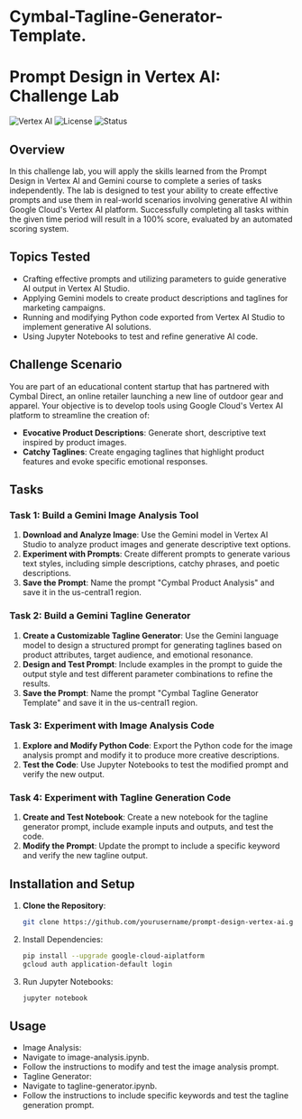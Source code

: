 # Cymbal-Tagline-Generator-Template.
# Prompt Design in Vertex AI: Challenge Lab

![Vertex AI](https://img.shields.io/badge/Google%20Cloud-Vertex%20AI-blue.svg)
![License](https://img.shields.io/badge/license-MIT-green.svg)
![Status](https://img.shields.io/badge/status-Completed-brightgreen.svg)

## Overview
In this challenge lab, you will apply the skills learned from the Prompt Design in Vertex AI and Gemini course to complete a series of tasks independently. The lab is designed to test your ability to create effective prompts and use them in real-world scenarios involving generative AI within Google Cloud's Vertex AI platform. Successfully completing all tasks within the given time period will result in a 100% score, evaluated by an automated scoring system.

## Topics Tested
- Crafting effective prompts and utilizing parameters to guide generative AI output in Vertex AI Studio.
- Applying Gemini models to create product descriptions and taglines for marketing campaigns.
- Running and modifying Python code exported from Vertex AI Studio to implement generative AI solutions.
- Using Jupyter Notebooks to test and refine generative AI code.

## Challenge Scenario
You are part of an educational content startup that has partnered with Cymbal Direct, an online retailer launching a new line of outdoor gear and apparel. Your objective is to develop tools using Google Cloud's Vertex AI platform to streamline the creation of:
- **Evocative Product Descriptions**: Generate short, descriptive text inspired by product images.
- **Catchy Taglines**: Create engaging taglines that highlight product features and evoke specific emotional responses.

## Tasks

### Task 1: Build a Gemini Image Analysis Tool
1. **Download and Analyze Image**: Use the Gemini model in Vertex AI Studio to analyze product images and generate descriptive text options.
2. **Experiment with Prompts**: Create different prompts to generate various text styles, including simple descriptions, catchy phrases, and poetic descriptions.
3. **Save the Prompt**: Name the prompt "Cymbal Product Analysis" and save it in the us-central1 region.

### Task 2: Build a Gemini Tagline Generator
1. **Create a Customizable Tagline Generator**: Use the Gemini language model to design a structured prompt for generating taglines based on product attributes, target audience, and emotional resonance.
2. **Design and Test Prompt**: Include examples in the prompt to guide the output style and test different parameter combinations to refine the results.
3. **Save the Prompt**: Name the prompt "Cymbal Tagline Generator Template" and save it in the us-central1 region.

### Task 3: Experiment with Image Analysis Code
1. **Explore and Modify Python Code**: Export the Python code for the image analysis prompt and modify it to produce more creative descriptions.
2. **Test the Code**: Use Jupyter Notebooks to test the modified prompt and verify the new output.

### Task 4: Experiment with Tagline Generation Code
1. **Create and Test Notebook**: Create a new notebook for the tagline generator prompt, include example inputs and outputs, and test the code.
2. **Modify the Prompt**: Update the prompt to include a specific keyword and verify the new tagline output.

## Installation and Setup
1. **Clone the Repository**:
   ```bash
   git clone https://github.com/yourusername/prompt-design-vertex-ai.git
2. Install Dependencies:
   ```bash
   pip install --upgrade google-cloud-aiplatform
   gcloud auth application-default login

3. Run Jupyter Notebooks:
   ```bash
   jupyter notebook

## Usage
- Image Analysis:
- Navigate to image-analysis.ipynb.
- Follow the instructions to modify and test the image analysis prompt.
- Tagline Generator:
- Navigate to tagline-generator.ipynb.
- Follow the instructions to include specific keywords and test the tagline generation prompt. 

